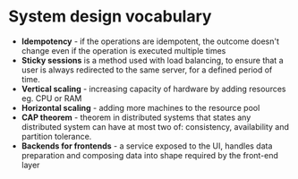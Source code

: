 # System design vocabulary

- **Idempotency** - if the operations are idempotent, the outcome doesn't change even if the operation is executed multiple times
- **Sticky sessions** is a method used with load balancing, to ensure that a user is always redirected to the same server, for a defined period of time.
- **Vertical scaling** - increasing capacity of hardware by adding resources eg. CPU or RAM
- **Horizontal scaling** - adding more machines to the resource pool
- **CAP theorem** - theorem in distributed systems that states any distributed system can have at most two of: consistency, availability and partition tolerance.
- **Backends for frontends** - a service exposed to the UI, handles data preparation and composing data into shape required by the front-end layer
